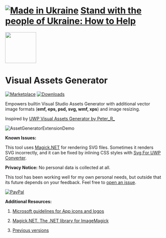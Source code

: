 # [![Made in Ukraine](https://img.shields.io/badge/made_in-ukraine-ffd700.svg?labelColor=0057b7&style=for-the-badge)](https://stand-with-ukraine.pp.ua) [Stand with the people of Ukraine: How to Help](https://stand-with-ukraine.pp.ua)

<img src="https://yevhencherkes.gallerycdn.vsassets.io/extensions/yevhencherkes/assetgeneratorextended/0.86/1616275157709/Microsoft.VisualStudio.Services.Icons.Default" width="100" height="100" />

# Visual Assets Generator

[![Marketplace](https://img.shields.io/visual-studio-marketplace/v/YevhenCherkes.AssetGeneratorExtended.svg?label=VS%20marketplace&style=for-the-badge)](https://marketplace.visualstudio.com/items?itemName=YevhenCherkes.AssetGeneratorExtended)
[![Downloads](https://img.shields.io/visual-studio-marketplace/d/YevhenCherkes.AssetGeneratorExtended?label=VS%20downloads&style=for-the-badge)](https://marketplace.visualstudio.com/items?itemName=YevhenCherkes.AssetGeneratorExtended)

Empowers builtin Visual Studio Assets Generator with additional vector image formats (**emf, eps, psd, svg, wmf, xps**) and image resizing.

Inspired by [UWP Visual Assets Generator by Peter_R_](https://marketplace.visualstudio.com/items?itemName=PeterR.UWPVisualAssetsGenerator)

![AssetGeneratorExtensionDemo](https://user-images.githubusercontent.com/13467759/205864968-8e332b14-6708-4e74-b7ac-2c1e89a23f17.png)

**Known Issues:**

This tool uses [Magick.NET](https://github.com/dlemstra/Magick.NET) for rendering SVG files.
Sometimes it renders SVG incorrectly, and it can be fixed by inlining CSS styles with [Svg For UWP Converter](https://marketplace.visualstudio.com/items?itemName=YevhenCherkes.svgforuwpextension).

**Privacy Notice:** No personal data is collected at all.

This tool has been working well for my own personal needs, but outside that its future depends on your feedback. Feel free to [open an issue](https://github.com/ycherkes/VisualAssetsGenerator/issues).

[![PayPal](https://img.shields.io/badge/Donate-PayPal-ffd700.svg?labelColor=0057b7&style=for-the-badge)](https://www.paypal.com/donate/?business=KXGF7CMW8Y8WJ&no_recurring=0&item_name=Help+Visual+Assets+Generator+become+better%21)

**Additional Resources:**

1. [Microsoft guidelines for App icons and logos](https://msdn.microsoft.com/en-us/windows/uwp/controls-and-patterns/tiles-and-notifications-app-assets)

2. [Magick.NET. The .NET library for ImageMagick](https://github.com/dlemstra/Magick.NET/tree/main/docs)

3. [Previous versions](https://github.com/ycherkes/VisualAssetsGenerator/releases)
